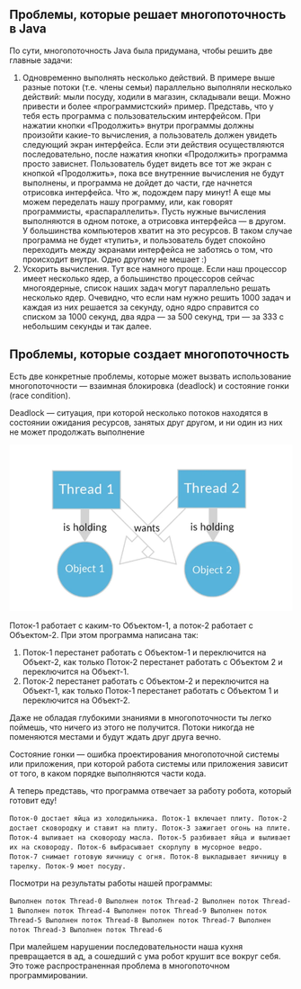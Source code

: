 ## Проблемы, которые решает многопоточность в Java

По сути, многопоточность Java была придумана, чтобы решить две главные задачи:

1. Одновременно выполнять несколько действий.
В примере выше разные потоки (т.е. члены семьи) параллельно выполняли несколько действий: мыли посуду, ходили в магазин, складывали вещи.
Можно привести и более «программистский» пример. Представь, что у тебя есть программа с пользовательским интерфейсом. При нажатии кнопки «Продолжить» внутри программы должны произойти какие-то вычисления, а пользователь должен увидеть следующий экран интерфейса. Если эти действия осуществляются последовательно, после нажатия кнопки «Продолжить» программа просто зависнет. Пользователь будет видеть все тот же экран с кнопкой «Продолжить», пока все внутренние вычисления не будут выполнены, и программа не дойдет до части, где начнется отрисовка интерфейса.
Что ж, подождем пару минут!
А еще мы можем переделать нашу программу, или, как говорят программисты, «распараллелить». Пусть нужные вычисления выполняются в одном потоке, а отрисовка интерфейса — в другом. У большинства компьютеров хватит на это ресурсов. В таком случае программа не будет «тупить», и пользователь будет спокойно переходить между экранами интерфейса не заботясь о том, что происходит внутри. Одно другому не мешает :)
2. Ускорить вычисления.
Тут все намного проще. Если наш процессор имеет несколько ядер, а большинство процессоров сейчас многоядерные, список наших задач могут параллельно решать несколько ядер. Очевидно, что если нам нужно решить 1000 задач и каждая из них решается за секунду, одно ядро справится со списком за 1000 секунд, два ядра — за 500 секунд, три — за 333 с небольшим секунды и так далее.

## Проблемы, которые создает многопоточность

Есть две конкретные проблемы, которые может вызвать использование многопоточности — взаимная блокировка (deadlock) и состояние гонки (race condition).

Deadlock — ситуация, при которой несколько потоков находятся в состоянии ожидания ресурсов, занятых друг другом, и ни один из них не может продолжать выполнение

![Alt text](image.png)

Поток-1 работает с каким-то Объектом-1, а поток-2 работает с Объектом-2. При этом программа написана так:

1. Поток-1 перестанет работать с Объектом-1 и переключится на Объект-2, как только Поток-2 перестанет работать с Объектом 2 и переключится на Объект-1.
2. Поток-2 перестанет работать с Объектом-2 и переключится на Объект-1, как только Поток-1 перестанет работать с Объектом 1 и переключится на Объект-2.

Даже не обладая глубокими знаниями в многопоточности ты легко поймешь, что ничего из этого не получится. Потоки никогда не поменяются местами и будут ждать друг друга вечно.

Состояние гонки — ошибка проектирования многопоточной системы или приложения, при которой работа системы или приложения зависит от того, в каком порядке выполняются части кода.

A теперь представь, что программа отвечает за работу робота, который готовит еду!

`Поток-0 достает яйца из холодильника.
Поток-1 включает плиту.
Поток-2 достает сковородку и ставит на плиту.
Поток-3 зажигает огонь на плите.
Поток-4 выливает на сковороду масла.
Поток-5 разбивает яйца и выливает их на сковороду.
Поток-6 выбрасывает скорлупу в мусорное ведро.
Поток-7 снимает готовую яичницу с огня.
Поток-8 выкладывает яичницу в тарелку.
Поток-9 моет посуду.`

Посмотри на результаты работы нашей программы:

`Выполнен поток Thread-0
Выполнен поток Thread-2
Выполнен поток Thread-1
Выполнен поток Thread-4
Выполнен поток Thread-9
Выполнен поток Thread-5
Выполнен поток Thread-8
Выполнен поток Thread-7
Выполнен поток Thread-3
Выполнен поток Thread-6`

При малейшем нарушении последовательности наша кухня превращается в ад, а сошедший с ума робот крушит все вокруг себя. Это тоже распространенная проблема в многопоточном программировании.